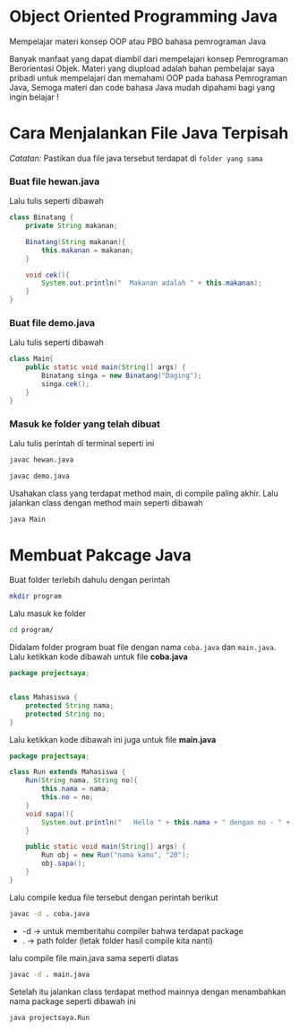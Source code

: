 # Object Oriented Programming Java
Mempelajar materi konsep OOP atau PBO bahasa pemrograman Java

Banyak manfaat yang dapat diambil dari mempelajari konsep Pemrograman Berorientasi Objek. Materi yang diupload adalah bahan pembelajar saya pribadi untuk mempelajari dan memahami OOP pada bahasa Pemrograman Java, Semoga materi dan code bahasa Java mudah dipahami bagi yang ingin belajar !


# Cara Menjalankan File Java Terpisah
_Catatan:_ Pastikan dua file java tersebut terdapat di `folder yang sama`


### Buat file hewan.java
Lalu tulis seperti dibawah

```java
class Binatang {
	private String makanan;

	Binatang(String makanan){
		this.makanan = makanan;
	}

	void cek(){
		System.out.println("  Makanan adalah " + this.makanan);
	}
}
```

### Buat file demo.java
Lalu tulis seperti dibawah
```java
class Main{
	public static void main(String[] args) {
		Binatang singa = new Binatang("Daging");
		singa.cek();
	}
}
```

### Masuk ke folder yang telah dibuat
Lalu tulis perintah di terminal seperti ini
```sh
javac hewan.java
```

```sh
javac demo.java
```
Usahakan class yang terdapat method main, di compile paling akhir. Lalu jalankan class dengan method main seperti dibawah

```sh
java Main
```



# Membuat Pakcage Java
Buat folder terlebih dahulu dengan perintah
```sh
mkdir program
```
Lalu masuk ke folder

```sh
cd program/
```

Didalam folder program buat file dengan nama `coba.java` dan `main.java`. Lalu ketikkan kode dibawah untuk file **coba.java**
```java
package projectsaya;


class Mahasiswa {
	protected String nama;
	protected String no;
}
```

Lalu ketikkan kode dibawah ini juga untuk file **main.java**
```java
package projectsaya;

class Run extends Mahasiswa {
	Run(String nama, String no){
		this.nama = nama;
		this.no = no;
	}
	void sapa(){
		System.out.println("   Hello " + this.nama + " dengan no - " + this.no);
	}

	public static void main(String[] args) {
		Run obj = new Run("nama kamu", "20");
		obj.sapa();
	}
}
```

Lalu compile kedua file tersebut dengan perintah berikut
```sh
javac -d . coba.java
```
- -d -> untuk memberitahu compiler bahwa terdapat package
- .  -> path folder (letak folder hasil compile kita nanti)

lalu compile file main.java sama seperti diatas
```sh
javac -d . main.java
```

Setelah itu jalankan class terdapat method mainnya dengan menambahkan nama package seperti dibawah ini

```sh
java projectsaya.Run
```